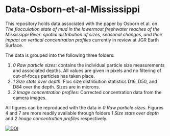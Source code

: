 # Data-Osborn-et-al-Mississippi

This repository holds data associated with the paper by Osborn et al. on *The flocculation state of mud in the lowermost freshwater reaches of the Mississippi River: spatial distribution of sizes, seasonal changes, and their impact on vertical concentration profiles* currently in review at JGR Earth Surface.

The data is grouped into the following three folders:
1. *0 Raw particle sizes:* contains the individual particle size measurements and associated depths. All values are given in pixels and no filtering of out-of-focus particles has taken place.
2. *1 Size stats over depth:* Floc size distribution statistics D16, D50, and D84 over the depth. Sizes are in microns.
3. *2 Image concentration profiles:* Corrected concentration data from the camera images.

All figures can be reproduced with the data in *0 Raw particle sizes*. Figures 4 and 7 are more readily available through folders *1 Size stats over depth* and *2 Image concentration profiles* respectively.

[![DOI](https://zenodo.org/badge/DOI/10.5281/zenodo.7826382.svg)](https://doi.org/10.5281/zenodo.7826382)
